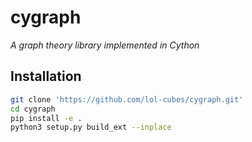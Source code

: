 # cygraph

*A graph theory library implemented in Cython*

## Installation

```bash
git clone 'https://github.com/lol-cubes/cygraph.git'
cd cygraph
pip install -e .
python3 setup.py build_ext --inplace
```